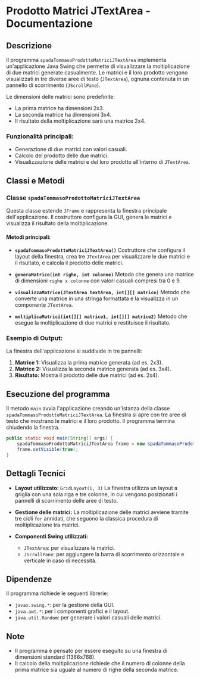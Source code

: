# Prodotto Matrici JTextArea - Documentazione

## Descrizione

Il programma `spadaTommasoProdottoMatriciJTextArea` implementa un'applicazione Java Swing che permette di visualizzare la moltiplicazione di due matrici generate casualmente. Le matrici e il loro prodotto vengono visualizzati in tre diverse aree di testo (`JTextArea`), ognuna contenuta in un pannello di scorrimento (`JScrollPane`).

Le dimensioni delle matrici sono predefinite:
- La prima matrice ha dimensioni 2x3.
- La seconda matrice ha dimensioni 3x4.
- Il risultato della moltiplicazione sarà una matrice 2x4.

### Funzionalità principali:
- Generazione di due matrici con valori casuali.
- Calcolo del prodotto delle due matrici.
- Visualizzazione delle matrici e del loro prodotto all'interno di `JTextArea`.

## Classi e Metodi

### Classe `spadaTommasoProdottoMatriciJTextArea`

Questa classe estende `JFrame` e rappresenta la finestra principale dell'applicazione. Il costruttore configura la GUI, genera le matrici e visualizza il risultato della moltiplicazione.

#### Metodi principali:

- **`spadaTommasoProdottoMatriciJTextArea()`** 
  Costruttore che configura il layout della finestra, crea tre `JTextArea` per visualizzare le due matrici e il risultato, e calcola il prodotto delle matrici.

- **`generaMatrice(int righe, int colonne)`** 
  Metodo che genera una matrice di dimensioni `righe x colonne` con valori casuali compresi tra 0 e 9.

- **`visualizzaMatrice(JTextArea textArea, int[][] matrice)`** 
  Metodo che converte una matrice in una stringa formattata e la visualizza in un componente `JTextArea`.

- **`moltiplicaMatrici(int[][] matrice1, int[][] matrice2)`** 
  Metodo che esegue la moltiplicazione di due matrici e restituisce il risultato.

### Esempio di Output:

La finestra dell'applicazione si suddivide in tre pannelli:
1. **Matrice 1:** Visualizza la prima matrice generata (ad es. 2x3).
2. **Matrice 2:** Visualizza la seconda matrice generata (ad es. 3x4).
3. **Risultato:** Mostra il prodotto delle due matrici (ad es. 2x4).

## Esecuzione del programma

Il metodo `main` avvia l'applicazione creando un'istanza della classe `spadaTommasoProdottoMatriciJTextArea`. La finestra si apre con tre aree di testo che mostrano le matrici e il loro prodotto. Il programma termina chiudendo la finestra.

```java
public static void main(String[] args) {
    spadaTommasoProdottoMatriciJTextArea frame = new spadaTommasoProdottoMatriciJTextArea();
    frame.setVisible(true);
}
```
## Dettagli Tecnici

- **Layout utilizzato:** `GridLayout(1, 3)` 
  La finestra utilizza un layout a griglia con una sola riga e tre colonne, in cui vengono posizionati i pannelli di scorrimento delle aree di testo.

- **Gestione delle matrici:** 
  La moltiplicazione delle matrici avviene tramite tre cicli `for` annidati, che seguono la classica procedura di moltiplicazione tra matrici.

- **Componenti Swing utilizzati:**
  - `JTextArea`: per visualizzare le matrici.
  - `JScrollPane`: per aggiungere la barra di scorrimento orizzontale e verticale in caso di necessità.
  
## Dipendenze

Il programma richiede le seguenti librerie:
- `javax.swing.*`: per la gestione della GUI.
- `java.awt.*`: per i componenti grafici e il layout.
- `java.util.Random`: per generare i valori casuali delle matrici.

## Note

- Il programma è pensato per essere eseguito su una finestra di dimensioni standard (1366x768).
- Il calcolo della moltiplicazione richiede che il numero di colonne della prima matrice sia uguale al numero di righe della seconda matrice.
